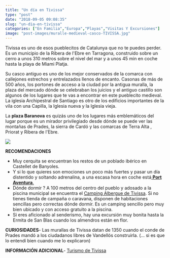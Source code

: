 ```yaml
---
title: "Un día en Tivissa"
type: "post"
date: "2018-09-05 09:08:35"
slug: "un-dia-en-tivissa"
categories: ["En Familia","Europa","Playas","Visitas Y Excursiones"]
image: "post-images/muralle-medieval-casco-TIVISSA.jpg"
---
```


Tivissa es uno de esos pueblecitos de Catalunya que no te puedes perder. Es un municipio de la Ribera de l'Ebre en Tarragona, construido sobre un cerro a unos 310 metros sobre el nivel del mar y a unos 45 min en coche hasta la playa de Miami Platja.  
  
Su casco antiguo es uno de los mejor conservados de la comarca con callejones estrechos y entrelazados llenos de encanto. Casonas de más de 500 años, los portones de acceso a la ciudad por la antigua muralla, la plaza del mercado dónde se celebraban los juicios y el antiguo castillo son algunos de los lugares que te vas a encontrar en este pueblecito medieval. La iglesia Archipestral de Santiago es otro de los edificios importantes de la vila con una Capilla, la Iglesia nueva y la Iglesia vieja.  
  
La **plaza Baranova** es quizás uno de los lugares más emblemáticos del lugar porque es un mirador privilegiado desde dónde se puede ver las montañas de Prades, la sierra de Cardó y las comarcas de Terra Alta , Priorat y Ribera de l'Ebre.  
  
   
  
![](post-images/muralle-medieval-casco-TIVISSA.jpg)  
  
   
  
**RECOMENDACIONES**

- Muy cerquita se encuentran los restos de un poblado ibérico en Castellet de Banyoles.
- Y si lo que quieres son emociones un poco más fuertes y pasar un día distentido y soltando adrenalina, a una escasa hora en coche está[ **Port Aventura**.](https://www.booking.com/hotel/es/portaventura-resort.en.html?aid=1294466&no_rooms=1&group_adults=1)
- Dónde dormir ? A 100 metros del centro del pueblo y adosado a la piscina municipal se encuentra el [Camping Albergue de Tivissa](https://www.booking.com/hotel/es/resort-farmwood-tivissa.en.html?aid=1294466&no_rooms=1&group_adults=1). Si no tienes tienda de campaña o caravana, disponen de habitaciones sencillas pero correctas dónde dormir. Es un camping sencillo pero muy bien ubicado y con acceso gratuito a la piscina.
- Si eres aficionado al senderismo, hay una excursión muy bonita hasta la Ermita de San Blas cuando los almendros están en flor.

**CURIOSIDADES**- Las murallas de Tivissa datan de 1350 cuando el conde de Prades mandó a los ciudadanos libres de Vandellós construirla. (... si es que lo entendí bien cuando me lo explicaron)

**INFORMACIÓN ADICIONAL**- [Turismo de Tivissa](http://turismetivissa.com/es/portada-es/)